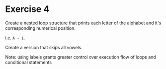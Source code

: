 # Exercise 4

Create a nested loop structure that prints each letter of the alphabet and it's corresponding numerical position.

i.e. `A - 1`.

Create a version that skips all vowels.

Note:
using labels grants greater control over execution flow of loops and conditional statements
